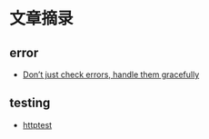 # 文章摘录

## error
* [Don’t just check errors, handle them gracefully](https://dave.cheney.net/2016/04/27/dont-just-check-errors-handle-them-gracefully)

## testing

* [httptest](https://elithrar.github.io/article/testing-http-handlers-go/)
